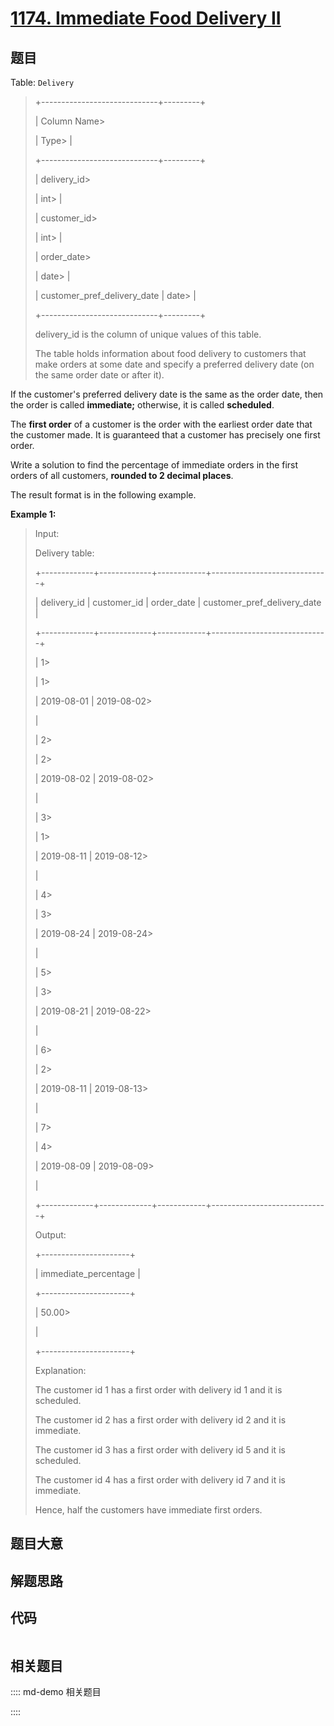 # [1174. Immediate Food Delivery II](https://leetcode.com/problems/immediate-food-delivery-ii/)

## 题目

Table: `Delivery`

> 
> 
> 
> 
> 
> +-----------------------------+---------+
> 
> | Column Name> 
> > 
> > 
> > 
>  | Type> 
> |
> 
> +-----------------------------+---------+
> 
> | delivery_id> 
> > 
> > 
> > 
>  | int> 
>  |
> 
> | customer_id> 
> > 
> > 
> > 
>  | int> 
>  |
> 
> | order_date> 
> > 
> > 
> > 
>   | date> 
> |
> 
> | customer_pref_delivery_date | date> 
> |
> 
> +-----------------------------+---------+
> 
> delivery_id is the column of unique values of this table.
> 
> The table holds information about food delivery to customers that make orders at some date and specify a preferred delivery date (on the same order date or after it).
> 
> 



If the customer's preferred delivery date is the same as the order date, then
the order is called **immediate;** otherwise, it is called **scheduled**.

The **first order** of a customer is the order with the earliest order date
that the customer made. It is guaranteed that a customer has precisely one
first order.

Write a solution to find the percentage of immediate orders in the first
orders of all customers, **rounded to 2 decimal places**.

The result format is in the following example.



**Example 1:**

> Input: 
> 
> Delivery table:
> 
> +-------------+-------------+------------+-----------------------------+
> 
> | delivery_id | customer_id | order_date | customer_pref_delivery_date |
> 
> +-------------+-------------+------------+-----------------------------+
> 
> | 1> 
> > 
>    | 1> 
> > 
>    | 2019-08-01 | 2019-08-02> 
> > 
> > 
> > 
>   |
> 
> | 2> 
> > 
>    | 2> 
> > 
>    | 2019-08-02 | 2019-08-02> 
> > 
> > 
> > 
>   |
> 
> | 3> 
> > 
>    | 1> 
> > 
>    | 2019-08-11 | 2019-08-12> 
> > 
> > 
> > 
>   |
> 
> | 4> 
> > 
>    | 3> 
> > 
>    | 2019-08-24 | 2019-08-24> 
> > 
> > 
> > 
>   |
> 
> | 5> 
> > 
>    | 3> 
> > 
>    | 2019-08-21 | 2019-08-22> 
> > 
> > 
> > 
>   |
> 
> | 6> 
> > 
>    | 2> 
> > 
>    | 2019-08-11 | 2019-08-13> 
> > 
> > 
> > 
>   |
> 
> | 7> 
> > 
>    | 4> 
> > 
>    | 2019-08-09 | 2019-08-09> 
> > 
> > 
> > 
>   |
> 
> +-------------+-------------+------------+-----------------------------+
> 
> Output: 
> 
> +----------------------+
> 
> | immediate_percentage |
> 
> +----------------------+
> 
> | 50.00> 
> > 
> > 
> > 
> |
> 
> +----------------------+
> 
> Explanation: 
> 
> The customer id 1 has a first order with delivery id 1 and it is scheduled.
> 
> The customer id 2 has a first order with delivery id 2 and it is immediate.
> 
> The customer id 3 has a first order with delivery id 5 and it is scheduled.
> 
> The customer id 4 has a first order with delivery id 7 and it is immediate.
> 
> Hence, half the customers have immediate first orders.
> 
> 


## 题目大意

## 解题思路

## 代码

```javascript

```

## 相关题目

:::: md-demo 相关题目

::::
